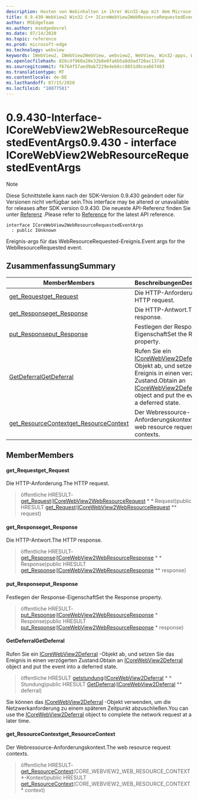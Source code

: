 ```yaml
---
description: Hosten von Webinhalten in ihrer Win32-App mit dem Microsoft Edge WebView2-Steuerelement
title: 0.9.430-WebView2 Win32 C++ ICoreWebView2WebResourceRequestedEventArgs
author: MSEdgeTeam
ms.author: msedgedevrel
ms.date: 07/14/2020
ms.topic: reference
ms.prod: microsoft-edge
ms.technology: webview
keywords: IWebView2, IWebView2WebView, webview2, WebView, Win32-apps, Win32, Edge, ICoreWebView2, ICoreWebView2Host, Browser-Steuerelement, Edge-HTML
ms.openlocfilehash: 826cdf960a20e32b8e0fa6b5a8ddad720ac137a6
ms.sourcegitcommit: f6764f57aed9ab7229e4eb6cc8851d0cea667403
ms.translationtype: MT
ms.contentlocale: de-DE
ms.lasthandoff: 07/15/2020
ms.locfileid: "10877581"
---
```

# <span data-ttu-id="09594-104">0.9.430-Interface-ICoreWebView2WebResourceRequestedEventArgs</span><span class="sxs-lookup"><span data-stu-id="09594-104">0.9.430 - interface ICoreWebView2WebResourceRequestedEventArgs</span></span> 

> [!NOTE]
> <span data-ttu-id="09594-105">Diese Schnittstelle kann nach der SDK-Version 0.9.430 geändert oder für Versionen nicht verfügbar sein.</span><span class="sxs-lookup"><span data-stu-id="09594-105">This interface may be altered or unavailable for releases after SDK version 0.9.430.</span></span> <span data-ttu-id="09594-106">Die neueste API-Referenz finden Sie unter [Referenz](../../../webview2-api-reference.md) .</span><span class="sxs-lookup"><span data-stu-id="09594-106">Please refer to [Reference](../../../webview2-api-reference.md) for the latest API reference.</span></span>

```
interface ICoreWebView2WebResourceRequestedEventArgs
  : public IUnknown
```

<span data-ttu-id="09594-107">Ereignis-args für das WebResourceRequested-Ereignis.</span><span class="sxs-lookup"><span data-stu-id="09594-107">Event args for the WebResourceRequested event.</span></span>

## <span data-ttu-id="09594-108">Zusammenfassung</span><span class="sxs-lookup"><span data-stu-id="09594-108">Summary</span></span>

 <span data-ttu-id="09594-109">Member</span><span class="sxs-lookup"><span data-stu-id="09594-109">Members</span></span>                        | <span data-ttu-id="09594-110">Beschreibungen</span><span class="sxs-lookup"><span data-stu-id="09594-110">Descriptions</span></span>
--------------------------------|---------------------------------------------
[<span data-ttu-id="09594-111">get_Request</span><span class="sxs-lookup"><span data-stu-id="09594-111">get_Request</span></span>](#get_request) | <span data-ttu-id="09594-112">Die HTTP-Anforderung.</span><span class="sxs-lookup"><span data-stu-id="09594-112">The HTTP request.</span></span>
[<span data-ttu-id="09594-113">get_Response</span><span class="sxs-lookup"><span data-stu-id="09594-113">get_Response</span></span>](#get_response) | <span data-ttu-id="09594-114">Die HTTP-Antwort.</span><span class="sxs-lookup"><span data-stu-id="09594-114">The HTTP response.</span></span>
[<span data-ttu-id="09594-115">put_Response</span><span class="sxs-lookup"><span data-stu-id="09594-115">put_Response</span></span>](#put_response) | <span data-ttu-id="09594-116">Festlegen der Response-Eigenschaft</span><span class="sxs-lookup"><span data-stu-id="09594-116">Set the Response property.</span></span>
[<span data-ttu-id="09594-117">GetDeferral</span><span class="sxs-lookup"><span data-stu-id="09594-117">GetDeferral</span></span>](#getdeferral) | <span data-ttu-id="09594-118">Rufen Sie ein [ICoreWebView2Deferral](ICoreWebView2Deferral.md) -Objekt ab, und setzen Sie das Ereignis in einen verzögerten Zustand.</span><span class="sxs-lookup"><span data-stu-id="09594-118">Obtain an [ICoreWebView2Deferral](ICoreWebView2Deferral.md) object and put the event into a deferred state.</span></span>
[<span data-ttu-id="09594-119">get_ResourceContext</span><span class="sxs-lookup"><span data-stu-id="09594-119">get_ResourceContext</span></span>](#get_resourcecontext) | <span data-ttu-id="09594-120">Der Webressource-Anforderungskontext.</span><span class="sxs-lookup"><span data-stu-id="09594-120">The web resource request contexts.</span></span>

## <span data-ttu-id="09594-121">Member</span><span class="sxs-lookup"><span data-stu-id="09594-121">Members</span></span>

#### <span data-ttu-id="09594-122">get_Request</span><span class="sxs-lookup"><span data-stu-id="09594-122">get_Request</span></span> 

<span data-ttu-id="09594-123">Die HTTP-Anforderung.</span><span class="sxs-lookup"><span data-stu-id="09594-123">The HTTP request.</span></span>

> <span data-ttu-id="09594-124">öffentliche HRESULT- [get_Request](#get_request)([ICoreWebView2WebResourceRequest](ICoreWebView2WebResourceRequest.md) \* \* Request)</span><span class="sxs-lookup"><span data-stu-id="09594-124">public HRESULT [get_Request](#get_request)([ICoreWebView2WebResourceRequest](ICoreWebView2WebResourceRequest.md) \*\* request)</span></span>

#### <span data-ttu-id="09594-125">get_Response</span><span class="sxs-lookup"><span data-stu-id="09594-125">get_Response</span></span> 

<span data-ttu-id="09594-126">Die HTTP-Antwort.</span><span class="sxs-lookup"><span data-stu-id="09594-126">The HTTP response.</span></span>

> <span data-ttu-id="09594-127">öffentliche HRESULT- [get_Response](#get_response)([ICoreWebView2WebResourceResponse](ICoreWebView2WebResourceResponse.md) \* \* Response)</span><span class="sxs-lookup"><span data-stu-id="09594-127">public HRESULT [get_Response](#get_response)([ICoreWebView2WebResourceResponse](ICoreWebView2WebResourceResponse.md) \*\* response)</span></span>

#### <span data-ttu-id="09594-128">put_Response</span><span class="sxs-lookup"><span data-stu-id="09594-128">put_Response</span></span> 

<span data-ttu-id="09594-129">Festlegen der Response-Eigenschaft</span><span class="sxs-lookup"><span data-stu-id="09594-129">Set the Response property.</span></span>

> <span data-ttu-id="09594-130">öffentliche HRESULT- [put_Response](#put_response)([ICoreWebView2WebResourceResponse](ICoreWebView2WebResourceResponse.md) \* Response)</span><span class="sxs-lookup"><span data-stu-id="09594-130">public HRESULT [put_Response](#put_response)([ICoreWebView2WebResourceResponse](ICoreWebView2WebResourceResponse.md) \* response)</span></span>

#### <span data-ttu-id="09594-131">GetDeferral</span><span class="sxs-lookup"><span data-stu-id="09594-131">GetDeferral</span></span> 

<span data-ttu-id="09594-132">Rufen Sie ein [ICoreWebView2Deferral](ICoreWebView2Deferral.md) -Objekt ab, und setzen Sie das Ereignis in einen verzögerten Zustand.</span><span class="sxs-lookup"><span data-stu-id="09594-132">Obtain an [ICoreWebView2Deferral](ICoreWebView2Deferral.md) object and put the event into a deferred state.</span></span>

> <span data-ttu-id="09594-133">öffentliche HRESULT [getstundung](#getdeferral)([ICoreWebView2Deferral](ICoreWebView2Deferral.md) \* \* Stundung)</span><span class="sxs-lookup"><span data-stu-id="09594-133">public HRESULT [GetDeferral](#getdeferral)([ICoreWebView2Deferral](ICoreWebView2Deferral.md) \*\* deferral)</span></span>

<span data-ttu-id="09594-134">Sie können das [ICoreWebView2Deferral](ICoreWebView2Deferral.md) -Objekt verwenden, um die Netzwerkanforderung zu einem späteren Zeitpunkt abzuschließen.</span><span class="sxs-lookup"><span data-stu-id="09594-134">You can use the [ICoreWebView2Deferral](ICoreWebView2Deferral.md) object to complete the network request at a later time.</span></span>

#### <span data-ttu-id="09594-135">get_ResourceContext</span><span class="sxs-lookup"><span data-stu-id="09594-135">get_ResourceContext</span></span> 

<span data-ttu-id="09594-136">Der Webressource-Anforderungskontext.</span><span class="sxs-lookup"><span data-stu-id="09594-136">The web resource request contexts.</span></span>

> <span data-ttu-id="09594-137">öffentliche HRESULT- [get_ResourceContext](#get_resourcecontext)(CORE_WEBVIEW2_WEB_RESOURCE_CONTEXT \*-Kontext)</span><span class="sxs-lookup"><span data-stu-id="09594-137">public HRESULT [get_ResourceContext](#get_resourcecontext)(CORE_WEBVIEW2_WEB_RESOURCE_CONTEXT \* context)</span></span>

